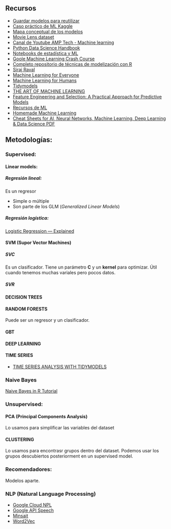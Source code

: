 ## Recursos
* [Guardar modelos para reutilizar](http://scikit-learn.org/stable/modules/model_persistence.html)
* [Caso práctico de ML Kaggle](https://www.kaggle.com/c/house-prices-advanced-regression-techniques#tutorials)
* [Mapa conceptual de los modelos](http://scikit-learn.org/stable/tutorial/machine_learning_map/index.html)
* [Movie Lens dataset](https://grouplens.org/datasets/movielens/)
* [Canal de Youtube AMP Tech - Machine learning](https://www.youtube.com/channel/UCG4H4Qf-ZU9Ycr_PQ4egqDQ)
* [Python Data Science Handbook](https://jakevdp.github.io/PythonDataScienceHandbook/index.html)
* [Notebooks de estadística y ML](https://sebastianraschka.com/notebooks/python-notebooks.html)
* [Goole Machine Learning Crash Course](https://developers.google.com/machine-learning/crash-course/)
* [Completo repositorio de técnicas de modelización con R](https://rpubs.com/Joaquin_AR)
* [Siraj Raval](https://www.youtube.com/channel/UCWN3xxRkmTPmbKwht9FuE5A/featured)
* [Machine Learning for Everyone](https://vas3k.com/blog/machine_learning/)
* [Machine Learning for Humans](https://medium.com/machine-learning-for-humans)
* [Tidymodels](https://www.tidymodels.org/)
* [THE ART OF MACHINE LEARNING](http://heather.cs.ucdavis.edu/artofml/draft.pdf)
* [Feature Engineering and Selection: A Practical Approach for Predictive Models](https://bookdown.org/max/FES/)
* [Recursos de ML](https://github.com/uo-ec607)
* [Homemade Machine Learning](https://github.com/trekhleb/homemade-machine-learning)
* [Cheat Sheets for AI, Neural Networks, Machine Learning, Deep Learning & Data Science PDF](https://becominghuman.ai/cheat-sheets-for-ai-neural-networks-machine-learning-deep-learning-big-data-science-pdf-f22dc900d2d7)

## Metodologías:
### Supervised:
#### Linear models:
##### Regresión lineal:
Es un regresor
* Simple o múltiple
* Son parte de los GLM (*Generalized Linear Models*)

##### Regresión logística:
[Logistic Regression — Explained](https://towardsdatascience.com/logistic-regression-explained-593e9ddb7c6c)

#### SVM (Supor Vector Machines)
##### SVC
Es un clasificador. Tiene un parámetro **C** y un **kernel** para optimizar. Útil cuando tenemos muchas variales pero pocos datos.

##### SVR

#### DECISION TREES
#### RANDOM FORESTS
Puede ser un regresor y un clasificador.
#### GBT
#### DEEP LEARNING
#### TIME SERIES
* [TIME SERIES ANALYSIS WITH TIDYMODELS](https://www.business-science.io/code-tools/2020/06/29/introducing-modeltime.html)

### Naive Bayes
[Naive Bayes in R Tutorial](http://www.learnbymarketing.com/tutorials/naive-bayes-in-r/)

### Unsupervised:
#### PCA (Principal Components Analysis)
Lo usamos para simplificar las variables del dataset
#### CLUSTERING
Lo usamos para encontrasr grupos dentro del dataset. Podemos usar los grupos descubiertos posteriorment en un supervised model.

### Recomendadores:
Modelos aparte.

### NLP (Natural Language Processing)
* [Google Cloud NPL](https://cloud.google.com/natural-language/?hl=es)
* [Google API Speech](https://cloud.google.com/speech/?hl=es)
* [Minsait](https://www.minsait.com/es)
* [Word2Vec](https://en.wikipedia.org/wiki/Word2vec)
